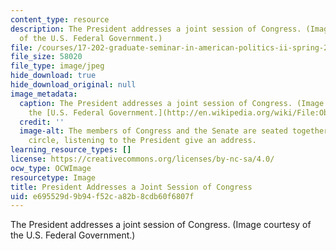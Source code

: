 ```yaml
---
content_type: resource
description: The President addresses a joint session of Congress. (Image courtesy
  of the U.S. Federal Government.)
file: /courses/17-202-graduate-seminar-in-american-politics-ii-spring-2010/e695529d9b94f52ca82b8cdb60f6807f_17-202s10.jpg
file_size: 58020
file_type: image/jpeg
hide_download: true
hide_download_original: null
image_metadata:
  caption: The President addresses a joint session of Congress. (Image courtesy of
    the [U.S. Federal Government.](http://en.wikipedia.org/wiki/File:Obama_Health_Care_Speech_to_Joint_Session_of_Congress.jpg))
  credit: ''
  image-alt: The members of Congress and the Senate are seated together in a half
    circle, listening to the President give an address.
learning_resource_types: []
license: https://creativecommons.org/licenses/by-nc-sa/4.0/
ocw_type: OCWImage
resourcetype: Image
title: President Addresses a Joint Session of Congress
uid: e695529d-9b94-f52c-a82b-8cdb60f6807f
---
```

The President addresses a joint session of Congress. (Image courtesy of the U.S. Federal Government.)